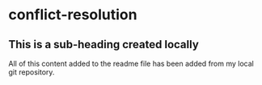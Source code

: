 # conflict-resolution

## This is a sub-heading created locally

All of this content added to the readme file has been added from my local git repository.